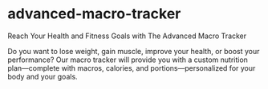 # advanced-macro-tracker
Reach Your Health and Fitness Goals with The Advanced Macro Tracker

Do you want to lose weight, gain muscle, improve your health, or boost your performance? Our macro tracker will provide you with a custom nutrition plan—complete with macros, calories, and portions—personalized for your body and your goals.
